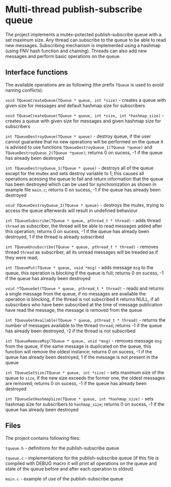 # Multi-thread publish-subscribe queue

The project implements a mutex-potected publish-subscribe queue with a set maximum size. Any thread can subscribe to the queue to be able to read new messages. Subscribing mechanism is implemented using a hashmap (using FNV hash function and chaining). Threads can also add new messages and perform basic operations on the queue.

## Interface functions

The available operations are as following (the prefix ```TQueue``` is used to avoid naming conflicts):

```void TQueueCreateQueue(TQueue * queue, int *size)``` - creates a queue with given size for messages and default hashmap size for subscribers

```void TQueueCreateQueue(TQueue * queue, int *size, int *hashmap_size)``` - creates a queue with given size for messages and given hashmap size for subscribers

```int TQueueDestroyQueue(TQueue * queue)``` - destroy queue, if the user cannot guarantee that no new operations will be performed on the queue it is advised to use functions ```TQueueDestroyQueue_1(TQueue *queue)``` and ```TQueueDestroyQueue_2(TQueue *queue)```; returns 0 on sucess, -1 if the queue has already been destroyed

```int TQueueDestroyQueue_1(TQueue * queue)``` - destroys all of the queue except for the mutex and sets destroy variable to 1; this causes all operations acessing the queue to fail and return information that the queue has been destroyed which can be used for synchronization as shown in example file ```main.c```; returns 0 on sucess, -1 if the queue has already been destroyed

```void TQueueDestroyQueue_2(TQueue * queue)``` - destroys the mutex, trying to access the queue afterwards will result in undefined behaviour

```int TQueueSubscribe(TQueue * queue, pthread_t * thread)``` - adds thread ```thread``` as subscriber, the thread will be able to read messages added after this operation; returns 0 on sucess, -1 if the queue has already been destroyed, 1 if the thread is already subscribed

```int TQueueUnsubscribe(TQueue * queue, pthread_t * thread)``` - removes thread ```thread``` as subscriber, all its unread messages will be treaded as if they were read;

```int TQueuePut(TQueue * queue, void *msg)``` - adds message ```msg``` to the queue, this operation is blocking if the queue is full; returns 0 on sucess, -1 if the queue has already been destroyed

```void *TQueueGet(TQueue * queue, pthread_t * thread)``` - reads and returns a single message from the queue, if no messages are available the operation is blocking, if the thread is not subscribed it returns NULL, if all subscribers who have been subscribed at the time of message publication have read the message, the message is removed from the queue

```int TQueueGetAvailable(TQueue * queue, pthread_t * thread)``` - returns the number of messages available to the thread ```thread```; returns -1 if the queue has already been destroyed, -2 if the thread is not subscribed

```int TQueueRemoveMsg(TQueue * queue, void *msg)``` - removes message ```msg``` from the queue, if the same message is duplicated on the queue, this function will remove the oldest instance; returns 0 on sucess, -1 if the queue has already been destroyed, 1 if the message is not present in the queue

```int TQueueSetSize(TQueue * queue, int *size)``` - sets maximum size of the queue to ```size```, if the new size exceeds the former one, the oldest messages are removed; returns 0 on sucess, -1 if the queue has already been destroyed

```int TQueueSetHashmapSize(TQueue * queue, int *hashmap_size)``` - sets hashmap size for subscribers to ```hashmap_size```; returns 0 on sucess, -1 if the queue has already been destroyed

## Files

The project contains following files:

```tqueue.h``` - definitions for the publish-subscribe queue

```tqueue.c``` - implementations for the publish-subscribe queue (if this file is compiled with DEBUG macro it will print all operations on the queue and state of the queue before and after each operation to stdout)

```main.c``` - example of use of the publish-subscribe queue
